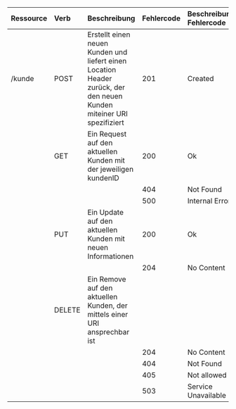 | Ressource     | Verb          | Beschreibung | Fehlercode   | Beschreibung Fehlercode | Content Type |
|:--------------|:--------------|:-------------|:-------------|:-------------|:-------------|
| /kunde        | POST          |Erstellt einen neuen Kunden und liefert einen Location Header zurück, der den neuen Kunden miteiner URI spezifiziert| 201 | Created | JSON |
|  | GET | Ein Request auf den aktuellen Kunden mit der jeweiligen kundenID | 200 | Ok | JSON |
|  |  |  | 404 | Not Found |  |
|  |  |  | 500 | Internal Error |  |
|  | PUT | Ein Update auf den aktuellen Kunden mit neuen Informationen | 200 | Ok | JSON |
|  |  |  | 204 | No Content |  |
|  | DELETE | Ein Remove auf den aktuellen Kunden, der mittels einer URI ansprechbar ist|  |  |
|  |  |  | 204 | No Content |  |
|  |  |  | 404 | Not Found |  |
|  |  |  | 405 | Not allowed |  |
|  |  |  | 503 | Service Unavailable |  |
